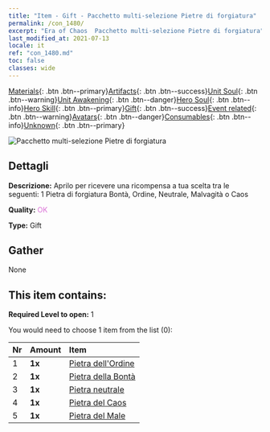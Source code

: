 ```yaml
---
title: "Item - Gift - Pacchetto multi-selezione Pietre di forgiatura"
permalink: /con_1480/
excerpt: "Era of Chaos  Pacchetto multi-selezione Pietre di forgiatura"
last_modified_at: 2021-07-13
locale: it
ref: "con_1480.md"
toc: false
classes: wide
---
```

 [Materials](/ItemsIT/){: .btn .btn--primary}[Artifacts](/ItemsIT/Artifacts/){: .btn .btn--success}[Unit Soul](/ItemsIT/UnitSoul/){: .btn .btn--warning}[Unit Awakening](/ItemsIT/UnitAwakening/){: .btn .btn--danger}[Hero Soul](/ItemsIT/HeroSoul/){: .btn .btn--info}[Hero Skill](/ItemsIT/HeroSkill/){: .btn .btn--primary}[Gift](/ItemsIT/Gift/){: .btn .btn--success}[Event related](/ItemsIT/Events/){: .btn .btn--warning}[Avatars](/ItemsIT/Avatars/){: .btn .btn--danger}[Consumables](/ItemsIT/Consumables/){: .btn .btn--info}[Unknown](/ItemsIT/Unknown/){: .btn .btn--primary}

 ![Pacchetto multi-selezione Pietre di forgiatura](/images/t/i_907094.png)

## Dettagli
 **Descrizione:** Aprilo per ricevere una ricompensa a tua scelta tra le seguenti: 1 Pietra di forgiatura Bontà, Ordine, Neutrale, Malvagità o Caos

 **Quality:** <span style="color: #DA70D6">OK</span>

 **Type:** Gift

## Gather

  None

## This item contains:

 **Required Level to open:** 1

 You would need to choose 1 item from the list (0):

  | Nr | Amount |     Item    |
  |:---|:-------|:------------|
  | 1 |  **1x** | [Pietra dell'Ordine](/ItemsIT/con_1123/) |  | 
  | 2 |  **1x** | [Pietra della Bontà](/ItemsIT/con_1124/) |  | 
  | 3 |  **1x** | [Pietra neutrale](/ItemsIT/con_1125/) |  | 
  | 4 |  **1x** | [Pietra del Caos](/ItemsIT/con_1126/) |  | 
  | 5 |  **1x** | [Pietra del Male](/ItemsIT/con_1127/) |  | 
